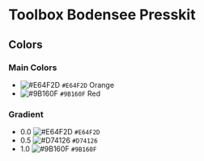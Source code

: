 # Toolbox Bodensee Presskit

## Colors
### Main Colors
- ![#E64F2D](https://placehold.it/15/E64F2D/000000?text=+) `#E64F2D` Orange
- ![#9B160F](https://placehold.it/15/9B160F/000000?text=+) `#9B160F` Red

### Gradient
- 0.0 ![#E64F2D](https://placehold.it/15/E64F2D/000000?text=+) `#E64F2D`
- 0.5 ![#D74126](https://placehold.it/15/D74126/000000?text=+) `#D74126 `
- 1.0 ![#9B160F](https://placehold.it/15/9B160F/000000?text=+) `#9B160F`
